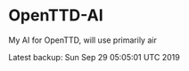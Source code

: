 # OpenTTD-AI
My AI for OpenTTD, will use primarily air

Latest backup: Sun Sep 29 05:05:01 UTC 2019
